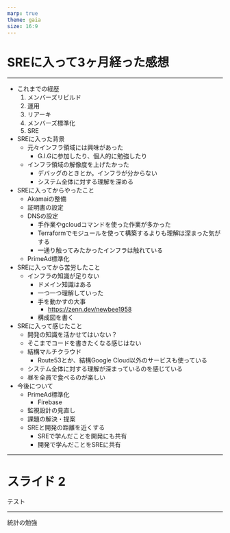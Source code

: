 ```yaml
---
marp: true
theme: gaia
size: 16:9
---
```


<!--
_class: lead
_footer: ""
_paginate: false
-->

# SREに入って3ヶ月経った感想

---

- これまでの経歴
    1. メンバーズリビルド
    2. 運用
    3. リアーキ
    4. メンバーズ標準化
    5. SRE
- SREに入った背景
    - 元々インフラ領域には興味があった
        - G.I.Gに参加したり、個人的に勉強したり
    - インフラ領域の解像度を上げたかった
        - デバッグのときとか。インフラが分からない
        - システム全体に対する理解を深める
- SREに入ってからやったこと
    - Akamaiの整備
    - 証明書の設定
    - DNSの設定
        - 手作業やgcloudコマンドを使った作業が多かった
        - Terraformでモジュールを使って構築するよりも理解は深まった気がする
        - 一通り触ってみたかったインフラは触れている
    - PrimeAd標準化
- SREに入ってから苦労したこと
    - インフラの知識が足りない
        - ドメイン知識はある
        - 一つ一つ理解していった
        - 手を動かすの大事
            - https://zenn.dev/newbee1958
        - 構成図を書く
- SREに入って感じたこと
    - 開発の知識を活かせてはいない？
    - そこまでコードを書きたくなる感じはない
    - 結構マルチクラウド
        - Route53とか、結構Google Cloud以外のサービスも使っている
    - システム全体に対する理解が深まっているのを感じている
    - 昼を全員で食べるのが楽しい
- 今後について
    - PrimeAd標準化
        - Firebase
    - 監視設計の見直し
    - 課題の解決・提案
    - SREと開発の距離を近くする
        - SREで学んだことを開発にも共有
        - 開発で学んだことをSREに共有

---

# スライド 2

テスト

---

統計の勉強
